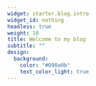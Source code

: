 ```yaml
---
widget: starter.blog.intro
widget_id: nothing
headless: true
weight: 10
title: Welcome to my blog
subtitle: ""
design:
  background:
    color: "#090a0b"
    text_color_light: true
---
```

